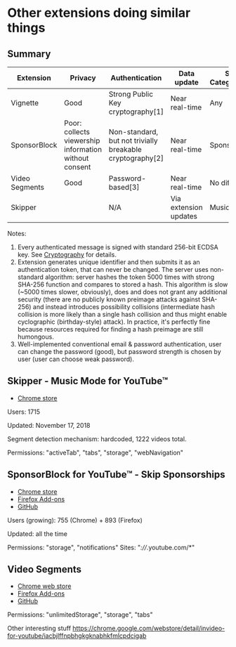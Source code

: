 # Other extensions doing similar things

## Summary

| Extension      | Privacy                                               | Authentication                                            | Data update           | Segment Categories/Types |
|----------------|-------------------------------------------------------|-----------------------------------------------------------|-----------------------|--------------------------|
| Vignette       | Good                                                  | Strong Public Key cryptography[1]                         | Near real-time        | Any                      |
| SponsorBlock   | Poor: collects viewership information without consent | Non-standard, but not trivially breakable cryptography[2] | Near real-time        | Sponsors only            |
| Video Segments | Good                                                  | Password-based[3]                                         | Near real-time        | No differentiation       |
| Skipper        |                                                       | N/A                                                       | Via extension updates | Music videos only        |

Notes:
 1. Every authenticated message is signed with standard 256-bit ECDSA key. See [Cryptography](Cryptography.md) for details.
 2. Extension generates unique identifier and then submits it as an authentication token, that can never be changed. The server uses non-standard algorithm: server hashes the token 5000 times with strong SHA-256 function and compares to stored a hash. This algorithm is slow (~5000 times slower, obviously), does and does not grant any additional security (there are no publicly known preimage attacks against SHA-256) and instead introduces possibility collisions (intermediate hash collision is more likely than a single hash collision and thus might enable cyclographic (birthday-style) attack). In practice, it's perfectly fine because resources required for finding a hash preimage are still humongous.
 3. Well-implemented conventional email & password authentication, user can change the password (good), but password strength is chosen by user (user can choose weak password).

## Skipper - Music Mode for YouTube™
 - [Chrome store](https://chrome.google.com/webstore/detail/skipper-music-mode-for-yo/chojffponkoboggmjpnkflkbcelacijk)

Users: 1715

Updated: November 17, 2018

Segment detection mechanism: hardcoded, 1222 videos total.

Permissions: "activeTab", "tabs", "storage", "webNavigation"

## SponsorBlock for YouTube™ - Skip Sponsorships
 - [Chrome store](https://chrome.google.com/webstore/detail/sponsorblock-for-youtube/mnjggcdmjocbbbhaepdhchncahnbgone)
 - [Firefox Add-ons](https://addons.mozilla.org/en-US/firefox/addon/sponsorblock/)
 - [GitHub](https://github.com/ajayyy/SponsorBlock/)

Users (growing): 755 (Chrome) + 893 (Firefox)

Updated: all the time

Permissions: "storage", "notifications"
Sites: "*://*.youtube.com/*"

## Video Segments
 - [Chrome web store](https://chrome.google.com/webstore/detail/cut-youtube-videos-with-v/eddbomdegiekipngdepnddkoemagllbn)
 - [Firefox Add-ons](https://addons.mozilla.org/en-US/firefox/addon/videosegments/)
 - [GitHub](https://github.com/videosegments/)

Permissions: "unlimitedStorage", "storage", "tabs"


Other interesting stuff
https://chrome.google.com/webstore/detail/invideo-for-youtube/iacbjlffnpbhgkgknabhkfmlcpdcigab
